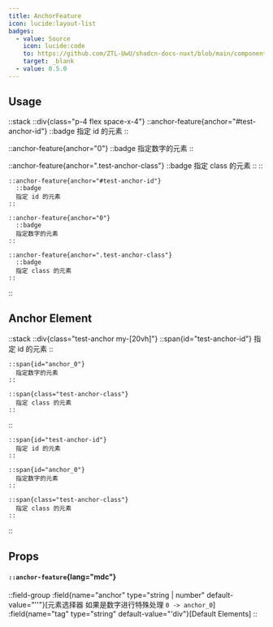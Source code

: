 ```yaml
---
title: AnchorFeature
icon: lucide:layout-list
badges:
  - value: Source
    icon: lucide:code
    to: https://github.com/ZTL-UwU/shadcn-docs-nuxt/blob/main/components/content/Accordion.vue
    target: _blank
  - value: 0.5.0
---
```


## Usage

::stack
  ::div{class="p-4 flex space-x-4"}
  ::anchor-feature{anchor="#test-anchor-id"}
    ::badge
    指定 id 的元素
  ::

  ::anchor-feature{anchor="0"}
    ::badge
    指定数字的元素
  ::

  ::anchor-feature{anchor=".test-anchor-class"}
    ::badge
    指定 class 的元素
  ::
  ::
  ```mdc
  ::anchor-feature{anchor="#test-anchor-id"}
    ::badge
    指定 id 的元素
  ::

  ::anchor-feature{anchor="0"}
    ::badge
    指定数字的元素
  ::

  ::anchor-feature{anchor=".test-anchor-class"}
    ::badge
    指定 class 的元素
  ::
  ```
::

## Anchor Element

::stack
  ::div{class="test-anchor my-[20vh]"}
    ::span{id="test-anchor-id"}
      指定 id 的元素
    ::

    ::span{id="anchor_0"}
      指定数字的元素
    ::

    ::span{class="test-anchor-class"}
      指定 class 的元素
    ::
  ::
  ```mdc
  ::span{id="test-anchor-id"}
    指定 id 的元素
  ::

  ::span{id="anchor_0"}
    指定数字的元素
  ::

  ::span{class="test-anchor-class"}
    指定 class 的元素
  ::
  ```
::

## Props

#### `::anchor-feature`{lang="mdc"}

::field-group
  :field{name="anchor" type="string | number" default-value="''"}[元素选择器 如果是数字进行特殊处理 `0 -> anchor_0`]
  :field{name="tag" type="string" default-value="'div"}[Default Elements]
::
